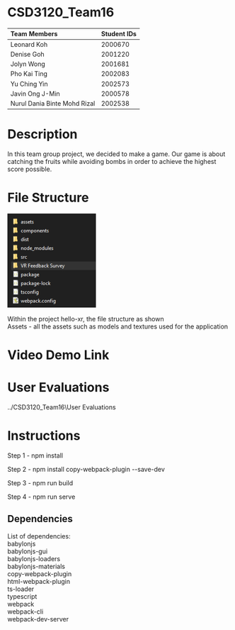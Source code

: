 # CSD3120_Team16
| Team Members                  | Student IDs   |
| :---                          | :---          |
| Leonard Koh                   | 2000670       |
| Denise Goh                    | 2001220       |
| Jolyn Wong                    | 2001681       |
| Pho Kai Ting                  | 2002083       |
| Yu Ching Yin                  | 2002573       |
| Javin Ong J-Min               | 2000578       |
| Nurul Dania Binte Mohd Rizal  | 2002538       |

# Description
In this team group project, we decided to make a game. Our game is about catching the fruits while avoiding bombs in order to achieve the highest score possible.

# File Structure
<p>
  <img src="files.png" width="200" >
</p>
Within the project hello-xr, the file structure as shown<br>
Assets - all the assets such as models and textures used for the application

# Video Demo Link

# User Evaluations 
../CSD3120_Team16\User Evaluations

# Instructions
Step 1 - npm install

Step 2 - npm install copy-webpack-plugin --save-dev

Step 3 - npm run build

Step 4 - npm run serve

## Dependencies
List of dependencies: <br>
    babylonjs<br>
    babylonjs-gui<br>
    babylonjs-loaders<br>
    babylonjs-materials<br>
    copy-webpack-plugin<br>
    html-webpack-plugin<br>
    ts-loader<br>
    typescript<br>
    webpack<br>
    webpack-cli<br>
    webpack-dev-server<br>

